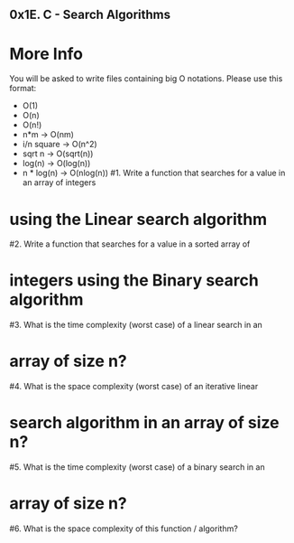 ## 0x1E. C - Search Algorithms
# More Info
You will be asked to write files containing big O notations. Please use this format:

- O(1)
- O(n)
- O(n!)
- n*m -> O(nm)
- i/n square -> O(n^2)
- sqrt n -> O(sqrt(n))
- log(n) -> O(log(n))
- n * log(n) -> O(nlog(n))
#1. Write a function that searches for a value in an array of integers
# using the Linear search algorithm
#2. Write a function that searches for a value in a sorted array of
# integers using the Binary search algorithm
#3. What is the time complexity (worst case) of a linear search in an
# array of size n?
#4. What is the space complexity (worst case) of an iterative linear
# search algorithm in an array of size n?
#5. What is the time complexity (worst case) of a binary search in an
# array of size n?
#6. What is the space complexity of this function / algorithm?

